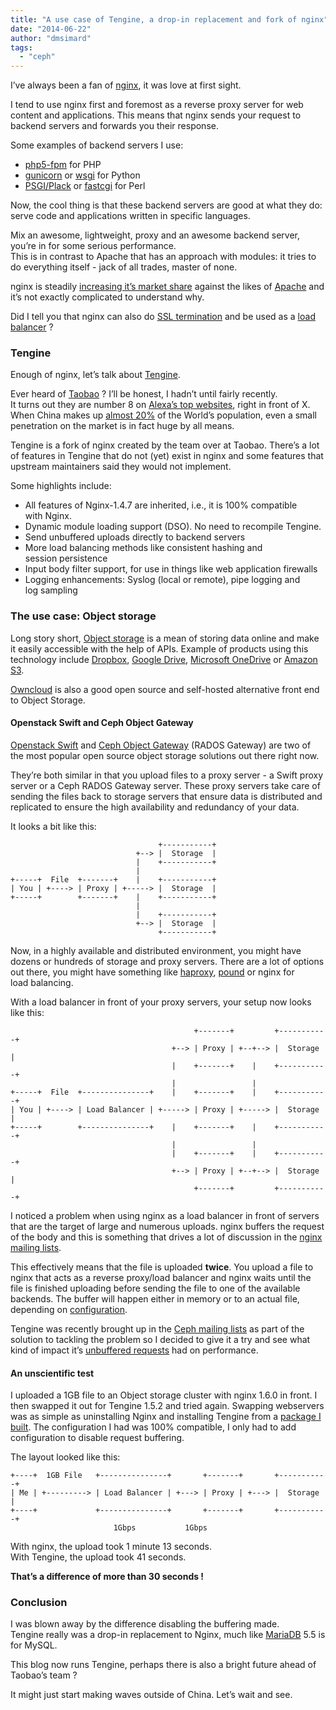 ```yaml
---
title: "A use case of Tengine, a drop-in replacement and fork of nginx"
date: "2014-06-22"
author: "dmsimard"
tags:
  - "ceph"
---
```


I’ve always been a fan of [nginx](http://nginx.org/), it was love at first sight.

I tend to use nginx first and foremost as a reverse proxy server for web content and applications. This means that nginx sends your request to backend servers and forwards you their response.

Some examples of backend servers I use:

- [php5-fpm](http://php-fpm.org/) for PHP
- [gunicorn](http://gunicorn.org/) or [wsgi](http://wsgi.readthedocs.org/en/latest/) for Python
- [PSGI/Plack](http://plackperl.org/) or [fastcgi](http://www.fastcgi.com/) for Perl

Now, the cool thing is that these backend servers are good at what they do: serve code and applications written in specific languages.

Mix an awesome, lightweight, proxy and an awesome backend server, you’re in for some serious performance.  
This is in contrast to Apache that has an approach with modules: it tries to do everything itself - jack of all trades, master of none.

nginx is steadily [increasing it’s market share](http://news.netcraft.com/archives/2014/06/06/june-2014-web-server-survey.html) against the likes of [Apache](https://httpd.apache.org/) and it’s not exactly complicated to understand why.

Did I tell you that nginx can also do [SSL termination](http://nginx.com/resources/admin-guide/nginx-ssl-termination/) and be used as a [load balancer](http://nginx.org/en/docs/http/load_balancing.html) ?

### Tengine

Enough of nginx, let’s talk about [Tengine](http://tengine.taobao.org/).

Ever heard of [Taobao](http://www.taobao.com/market/global/index_new.php) ? I’ll be honest, I hadn’t until fairly recently.  
It turns out they are number 8 on [Alexa’s top websites](http://www.alexa.com/topsites), right in front of X.  
When China makes up [almost 20%](http://www.worldpopulationstatistics.com/population-of-china-2014/) of the World’s population, even a small penetration on the market is in fact huge by all means.

Tengine is a fork of nginx created by the team over at Taobao. There’s a lot of features in Tengine that do not (yet) exist in nginx and some features that upstream maintainers said they would not implement.

Some highlights include:

- All features of Nginx-1.4.7 are inherited, i.e., it is 100% compatible with Nginx.
- Dynamic module loading support (DSO). No need to recompile Tengine.
- Send unbuffered uploads directly to backend servers
- More load balancing methods like consistent hashing and session persistence
- Input body filter support, for use in things like web application firewalls
- Logging enhancements: Syslog (local or remote), pipe logging and log sampling

### The use case: Object storage

Long story short, [Object storage](http://en.wikipedia.org/wiki/Object_storage) is a mean of storing data online and make it easily accessible with the help of APIs. Example of products using this technology include [Dropbox](https://www.dropbox.com/), [Google Drive](https://drive.google.com/), [Microsoft OneDrive](https://onedrive.live.com/) or [Amazon S3](http://aws.amazon.com/s3/).

[Owncloud](http://owncloud.org/) is also a good open source and self-hosted alternative front end to Object Storage.

#### Openstack Swift and Ceph Object Gateway

[Openstack Swift](http://docs.openstack.org/developer/swift/) and [Ceph Object Gateway](https://ceph.com/docs/master/radosgw/) (RADOS Gateway) are two of the most popular open source object storage solutions out there right now.

They’re both similar in that you upload files to a proxy server - a Swift proxy server or a Ceph RADOS Gateway server. These proxy servers take care of sending the files back to storage servers that ensure data is distributed and replicated to ensure the high availability and redundancy of your data.

It looks a bit like this:

                                     +-----------+
                                +--> |  Storage  |
                                |    +-----------+
                                |
    +-----+  File  +-------+    |    +-----------+
    | You | +----> | Proxy | +-----> |  Storage  |
    +-----+        +-------+    |    +-----------+
                                |
                                |    +-----------+
                                +--> |  Storage  |
                                     +-----------+

Now, in a highly available and distributed environment, you might have dozens or hundreds of storage and proxy servers. There are a lot of options out there, you might have something like [haproxy](http://www.haproxy.org/), [pound](http://www.apsis.ch/pound) or nginx for load balancing.

With a load balancer in front of your proxy servers, your setup now looks like this:

                                             +-------+         +-----------+
                                        +--> | Proxy | +--+--> |  Storage  |
                                        |    +-------+    |    +-----------+
                                        |                 |
    +-----+  File  +---------------+    |    +-------+    |    +-----------+
    | You | +----> | Load Balancer | +-----> | Proxy | +-----> |  Storage  |
    +-----+        +---------------+    |    +-------+    |    +-----------+
                                        |                 |
                                        |    +-------+    |    +-----------+
                                        +--> | Proxy | +--+--> |  Storage  |
                                             +-------+         +-----------+

I noticed a problem when using nginx as a load balancer in front of servers that are the target of large and numerous uploads. nginx buffers the request of the body and this is something that drives a lot of discussion in the [nginx mailing lists](http://forum.nginx.org/read.php?2,234926,234926).

This effectively means that the file is uploaded **twice**. You upload a file to nginx that acts as a reverse proxy/load balancer and nginx waits until the file is finished uploading before sending the file to one of the available backends. The buffer will happen either in memory or to an actual file, depending on [configuration](http://nginx.org/en/docs/http/ngx_http_core_module.html#client_body_buffer_size).

Tengine was recently brought up in the [Ceph mailing lists](https://www.mail-archive.com/ceph-users@lists.ceph.com/msg09979.html) as part of the solution to tackling the problem so I decided to give it a try and see what kind of impact it’s [unbuffered requests](http://tengine.taobao.org/document/http_core.html) had on performance.

#### An unscientific test

I uploaded a 1GB file to an Object storage cluster with nginx 1.6.0 in front. I then swapped it out for Tengine 1.5.2 and tried again. Swapping webservers was as simple as uninstalling Nginx and installing Tengine from a [package I built](https://github.com/dmsimard/make-tengine-deb). The configuration I had was 100% compatible, I only had to add configuration to disable request buffering.

The layout looked like this:

    +----+  1GB File   +---------------+       +-------+       +-----------+
    | Me | +---------> | Load Balancer | +---> | Proxy | +---> |  Storage  |
    +----+             +---------------+       +-------+       +-----------+
                           1Gbps           1Gbps

With nginx, the upload took 1 minute 13 seconds.  
With Tengine, the upload took 41 seconds.

**That’s a difference of more than 30 seconds !**

### Conclusion

I was blown away by the difference disabling the buffering made.  
Tengine really was a drop-in replacement to Nginx, much like [MariaDB](https://mariadb.org/) 5.5 is for MySQL.

This blog now runs Tengine, perhaps there is also a bright future ahead of Taobao’s team ?

It might just start making waves outside of China. Let’s wait and see.
